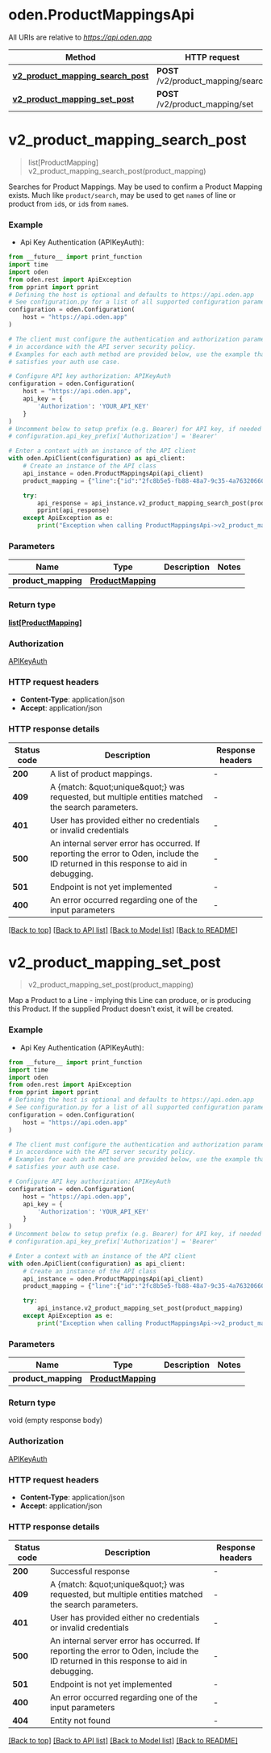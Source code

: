 # oden.ProductMappingsApi

All URIs are relative to *https://api.oden.app*

Method | HTTP request | Description
------------- | ------------- | -------------
[**v2_product_mapping_search_post**](ProductMappingsApi.md#v2_product_mapping_search_post) | **POST** /v2/product_mapping/search | 
[**v2_product_mapping_set_post**](ProductMappingsApi.md#v2_product_mapping_set_post) | **POST** /v2/product_mapping/set | 


# **v2_product_mapping_search_post**
> list[ProductMapping] v2_product_mapping_search_post(product_mapping)



Searches for Product Mappings.  May be used to confirm a Product Mapping exists.  Much like `product/search`, may be used to get `name`s of line or product from `id`s, or `id`s from `name`s. 

### Example

* Api Key Authentication (APIKeyAuth):
```python
from __future__ import print_function
import time
import oden
from oden.rest import ApiException
from pprint import pprint
# Defining the host is optional and defaults to https://api.oden.app
# See configuration.py for a list of all supported configuration parameters.
configuration = oden.Configuration(
    host = "https://api.oden.app"
)

# The client must configure the authentication and authorization parameters
# in accordance with the API server security policy.
# Examples for each auth method are provided below, use the example that
# satisfies your auth use case.

# Configure API key authorization: APIKeyAuth
configuration = oden.Configuration(
    host = "https://api.oden.app",
    api_key = {
        'Authorization': 'YOUR_API_KEY'
    }
)
# Uncomment below to setup prefix (e.g. Bearer) for API key, if needed
# configuration.api_key_prefix['Authorization'] = 'Bearer'

# Enter a context with an instance of the API client
with oden.ApiClient(configuration) as api_client:
    # Create an instance of the API class
    api_instance = oden.ProductMappingsApi(api_client)
    product_mapping = {"line":{"id":"2fc8b5e5-fb88-48a7-9c35-4a763206608c"},"product":{"id":"b5da7b1f-3c16-5084-a5da-95b2eba5a4db"}} # ProductMapping | 

    try:
        api_response = api_instance.v2_product_mapping_search_post(product_mapping)
        pprint(api_response)
    except ApiException as e:
        print("Exception when calling ProductMappingsApi->v2_product_mapping_search_post: %s\n" % e)
```

### Parameters

Name | Type | Description  | Notes
------------- | ------------- | ------------- | -------------
 **product_mapping** | [**ProductMapping**](ProductMapping.md)|  | 

### Return type

[**list[ProductMapping]**](ProductMapping.md)

### Authorization

[APIKeyAuth](../README.md#APIKeyAuth)

### HTTP request headers

 - **Content-Type**: application/json
 - **Accept**: application/json

### HTTP response details
| Status code | Description | Response headers |
|-------------|-------------|------------------|
**200** | A list of product mappings. |  -  |
**409** | A {match: \&quot;unique\&quot;} was requested, but multiple entities matched the search parameters.  |  -  |
**401** | User has provided either no credentials or invalid credentials |  -  |
**500** | An internal server error has occurred. If reporting the error to Oden, include the ID returned in this response to aid in debugging.  |  -  |
**501** | Endpoint is not yet implemented |  -  |
**400** | An error occurred regarding one of the input parameters |  -  |

[[Back to top]](#) [[Back to API list]](../README.md#documentation-for-api-endpoints) [[Back to Model list]](../README.md#documentation-for-models) [[Back to README]](../README.md)

# **v2_product_mapping_set_post**
> v2_product_mapping_set_post(product_mapping)



Map a Product to a Line - implying this Line can produce, or is producing this Product.  If the supplied Product doesn't exist, it will be created. 

### Example

* Api Key Authentication (APIKeyAuth):
```python
from __future__ import print_function
import time
import oden
from oden.rest import ApiException
from pprint import pprint
# Defining the host is optional and defaults to https://api.oden.app
# See configuration.py for a list of all supported configuration parameters.
configuration = oden.Configuration(
    host = "https://api.oden.app"
)

# The client must configure the authentication and authorization parameters
# in accordance with the API server security policy.
# Examples for each auth method are provided below, use the example that
# satisfies your auth use case.

# Configure API key authorization: APIKeyAuth
configuration = oden.Configuration(
    host = "https://api.oden.app",
    api_key = {
        'Authorization': 'YOUR_API_KEY'
    }
)
# Uncomment below to setup prefix (e.g. Bearer) for API key, if needed
# configuration.api_key_prefix['Authorization'] = 'Bearer'

# Enter a context with an instance of the API client
with oden.ApiClient(configuration) as api_client:
    # Create an instance of the API class
    api_instance = oden.ProductMappingsApi(api_client)
    product_mapping = {"line":{"id":"2fc8b5e5-fb88-48a7-9c35-4a763206608c"},"product":{"id":"b5da7b1f-3c16-5084-a5da-95b2eba5a4db"}} # ProductMapping | 

    try:
        api_instance.v2_product_mapping_set_post(product_mapping)
    except ApiException as e:
        print("Exception when calling ProductMappingsApi->v2_product_mapping_set_post: %s\n" % e)
```

### Parameters

Name | Type | Description  | Notes
------------- | ------------- | ------------- | -------------
 **product_mapping** | [**ProductMapping**](ProductMapping.md)|  | 

### Return type

void (empty response body)

### Authorization

[APIKeyAuth](../README.md#APIKeyAuth)

### HTTP request headers

 - **Content-Type**: application/json
 - **Accept**: application/json

### HTTP response details
| Status code | Description | Response headers |
|-------------|-------------|------------------|
**200** | Successful response |  -  |
**409** | A {match: \&quot;unique\&quot;} was requested, but multiple entities matched the search parameters.  |  -  |
**401** | User has provided either no credentials or invalid credentials |  -  |
**500** | An internal server error has occurred. If reporting the error to Oden, include the ID returned in this response to aid in debugging.  |  -  |
**501** | Endpoint is not yet implemented |  -  |
**400** | An error occurred regarding one of the input parameters |  -  |
**404** | Entity not found |  -  |

[[Back to top]](#) [[Back to API list]](../README.md#documentation-for-api-endpoints) [[Back to Model list]](../README.md#documentation-for-models) [[Back to README]](../README.md)

